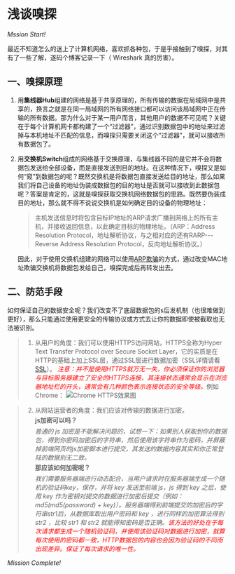 # 浅谈嗅探

<!-- more -->

*Mssion Start!*

最近不知道怎么的迷上了计算机网络，喜欢抓各种包，于是乎接触到了嗅探，对其有了一些了解，遂码个博客记录一下（ Wireshark 真的厉害）。

## 一、嗅探原理

1. 用**集线器Hub**组建的网络是基于共享原理的，所有传输的数据在局域网中是共享的，换言之就是在同一局域网的所有网络接口都可以访问该局域网中正在传输的所有数据。那为什么对于某一用户而言，其他用户的数据不可见呢？关键在于每个计算机网卡都构建了一个“过滤器”，通过识别数据包中的地址来过滤掉与本机地址不匹配的信息，而嗅探只需要关闭这个“过滤器”，就可以接收所有数据包了。

2. 用**交换机Switch**组成的网络基于交换原理，与集线器不同的是它并不会将数据包发送给全部设备，而是直接发送到目的地址。在这种情况下，嗅探又是如何“窥”到数据包的呢？既然交换机是将数据包直接发送给目的地址，那么如果我们将自己设备的地址伪装成数据包的目的地址是否就可以接收到此数据包呢？答案是肯定的，这就是嗅探获取交换机网络数据包的思路。既然要伪装成目的地址，那么就不得不说说交换机是如何确定目的设备的物理地址：
    
    > 主机发送信息时将包含目标IP地址的ARP请求广播到网络上的所有主机，并接收返回信息，以此确定目标的物理地址。（ARP：Address Resolution Protocol，地址解析协议，与之相对应的还有RARP---Reverse Address Resolution Protocol，反向地址解析协议。）
    
    因此，对于使用交换机组建的网络可以使用[ARP欺骗](https://baike.baidu.com/item/ARP欺骗/2805503?fr=aladdin)的方式，通过改变MAC地址欺骗交换机将数据包发给自己，嗅探完成后再转发出去。

## 二、防范手段

如何保证自己的数据安全呢？我们改变不了底层数据包的s后发机制（也很难做到更好），那么只能通过使用更安全的传输协议或方式去让你的数据即使被截取也无法被识别。
> 1. 从用户的角度：我们可以使用HTTPS访问网站，HTTPS全称为Hyper Text Transfer Protocol over Secure Socket Layer，它的实质是在HTTP的基础上加上SSL层，通过SSL层进行数据加密（SSL详情请看[SSL](https://baike.baidu.com/item/ssl)）。 <span style="color:red;">*注意：并不是使用HTTPS就万无一失，你必须保证你的浏览器与目标服务器建立了安全的HTTPS连接，其连接状态通常会显示在浏览器地址栏的开头，通常会有几种颜色表示连接状态的安全等级。*</span>例如Chrome：
     ![Chrome HTTPS效果图](https://media.alan123.xyz/imgs/blogs/sniff/https.jpg)
 
> 2. 从网站运营者的角度：我们应该对传输的数据进行加密。    
   <span style="line-height:200%;">**js加密可以吗？**</span>    
   *普通的 js 加密是不能解决问题的，试想一下：如果别人获取到你的数据包，得到你密码加密后的字符串，然后使用该字符串作为密码，并屏蔽掉前端网页的js加密脚本进行提交，其发送的数据内容其实和你正常登陆的数据别无二致。*    
   <span style="line-height:200%;">**那应该如何加密呢？**</span>    
   *我们需要服务器端进行动态配合，当用户请求时在服务器端生成一个随机的验证码key，保存，并将 key 发送至前端 js，js 得到 key 之后，使用 key 作为密钥对提交的数据进行加密后提交（例如：md5(md5(password) + key)）。服务器端得到前端提交的加密后的字符串str1后，从数据库取出用户密码和 key ，进行同样的加密算法得到 str2 ，比较 str1 和 str2 就能得知密码是否正确。<span style="color:red;">该方法的好处在于每次请求都生成一个随机验证码，并使用该验证码对数据进行加密，就算每次使用的密码都一致，HTTP数据包的内容也会因为验证码的不同而出现差异。保证了每次请求的唯一性。</span>*

*Mission Complete!*


